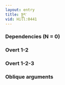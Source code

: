 ```yaml
---
layout: entry
title: སྔུར་
vid: Hill:0441
---
```

### Dependencies (N = 0)


### Overt 1-2


### Overt 1-2-3


### Oblique arguments
